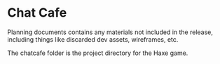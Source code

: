 # Chat Cafe

Planning documents contains any materials not included in the release, including things like discarded dev assets, wireframes, etc.

The chatcafe folder is the project directory for the Haxe game.